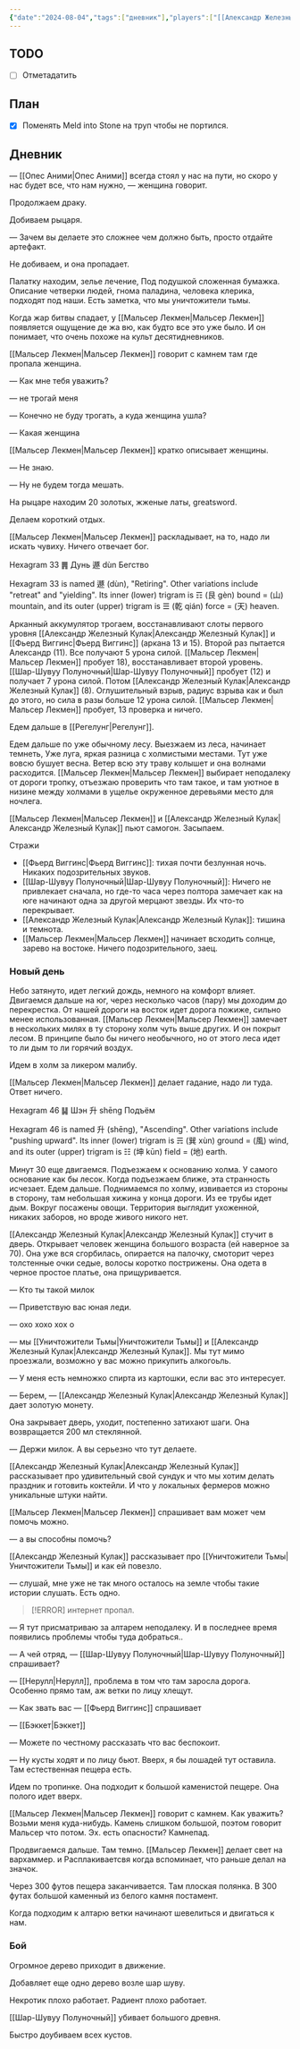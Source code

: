 ```yaml
---
{"date":"2024-08-04","tags":["дневник"],"players":["[[Александр Железный Кулак\|Александр Железный Кулак]]","[[Мальсер Лекмен\|Мальсер Лекмен]]","[[Фьерд Виггинс\|Фьерд Виггинс]]","[[Шар-Шувуу Полуночный\|Шар-Шувуу Полуночный]]"],"campaign":"Школа приключенцев Безелота. Переплетенные судьбы","world-date":null,"world-time-start":null,"dg-publish":true,"previous-session":"[[28 июля 2024]]","next-session":null,"permalink":"/4-avgusta-2024/","dgPassFrontmatter":true}
---
```



## TODO
- [ ] Отметадатить
## План
- [x] Поменять Meld into Stone на труп чтобы не портился.

## Дневник
— [[Опес Аними\|Опес Аними]] всегда стоял у нас на пути, но скоро у нас будет все, что нам нужно, — женщина говорит.

Продолжаем драку. 

Добиваем рыцаря. 

— Зачем вы делаете это сложнее чем должно быть, просто отдайте артефакт.

Не добиваем, и она пропадает. 

Палатку находим, зелье лечение, Под подушкой сложенная бумажка. Описание четверки людей, гнома паладина, человека клерика, подходят под наши. Есть заметка, что мы уничтожители тьмы.

Когда жар битвы спадает, у [[Мальсер Лекмен\|Мальсер Лекмен]] появляется ощущение де жа вю, как будто все это уже было. И он понимает, что очень похоже на культ десятидневников. 

[[Мальсер Лекмен\|Мальсер Лекмен]] говорит c камнем там где пропала женщина.

— Как мне тебя уважить?

— не трогай меня

— Конечно не буду трогать, а куда женщина ушла?

— Какая женщина

[[Мальсер Лекмен\|Мальсер Лекмен]] кратко описывает женщины.

— Не знаю.

— Ну не будем тогда мешать.

На рыцаре находим 20 золотых, жженые латы, greatsword.

Делаем короткий отдых.

[[Мальсер Лекмен\|Мальсер Лекмен]] раскладывает, на то, надо ли искать чувиху. Ничего отвечает бог.

Hexagram 33 ䷠ Дунь 遯 dùn Бегство  
  
Hexagram 33 is named 遯 (dùn), "Retiring". Other variations include "retreat" and "yielding". Its inner (lower) trigram is ☶ (艮 gèn) bound = (山) mountain, and its outer (upper) trigram is ☰ (乾 qián) force = (天) heaven.

Арканный аккумулятор трогаем, восстанавливают слоты первого уровня [[Александр Железный Кулак\|Александр Железный Кулак]] и [[Фьерд Виггинс\|Фьерд Виггинс]] (аркана 13 и 15). Второй раз пытается Александр (11). Все получают 5 урона силой. [[Мальсер Лекмен\|Мальсер Лекмен]] пробует 18), восстанавливает второй уровень. [[Шар-Шувуу Полуночный\|Шар-Шувуу Полуночный]] пробует (12) и получает 7 урона силой. Потом [[Александр Железный Кулак\|Александр Железный Кулак]] (8). Оглушительный взрыв, радиус взрыва как и был до этого, но сила в разы больше 12 урона силой. [[Мальсер Лекмен\|Мальсер Лекмен]] пробует, 13 проверка и ничего. 

Едем дальше в [[Регелунг\|Регелунг]].

Едем дальше по уже обычному лесу. 
Выезжаем из леса, начинает темнеть, Уже луга, яркая разница с холмистыми местами. Тут уже вовсю бушует весна. Ветер всю эту траву колышет и она волнами расходится. [[Мальсер Лекмен\|Мальсер Лекмен]] выбирает неподалеку от дороги тропку, отъезжаю проверить что там такое, и там уютное в низине между холмами в ущелье окруженное деревьями место для ночлега. 

[[Мальсер Лекмен\|Мальсер Лекмен]] и [[Александр Железный Кулак\|Александр Железный Кулак]] пьют самогон. Засыпаем. 

Стражи
- [[Фьерд Виггинс\|Фьерд Виггинс]]: тихая почти безлунная ночь. Никаких подозрительных звуков. 
- [[Шар-Шувуу Полуночный\|Шар-Шувуу Полуночный]]: Ничего не привлекает сначала, но где-то часа через полтора замечает как на юге начинают одна за другой мерцают звезды. Их что-то перекрывает. 
- [[Александр Железный Кулак\|Александр Железный Кулак]]: тишина и темнота. 
- [[Мальсер Лекмен\|Мальсер Лекмен]] начинает всходить солнце, зарево на востоке. Ничего подозрительного, заец.

### Новый день
Небо затянуто, идет легкий дождь, немного на комфорт влияет. Двигаемся дальше на юг, через несколько часов (пару) мы доходим до перекрестка. От нашей дороги на восток идет дорога пожиже, сильно менее использованная. [[Мальсер Лекмен\|Мальсер Лекмен]] замечает в нескольких милях в ту сторону холм чуть выше других. И он покрыт лесом. В принципе было бы ничего необычного, но от этого леса идет то ли дым то ли горячий воздух. 

Идем в холм за ликером малибу. 

[[Мальсер Лекмен\|Мальсер Лекмен]] делает гадание, надо ли туда. Ответ ничего.

Hexagram 46 ䷭ Шэн 升 shēng Подъём  
  
Hexagram 46 is named 升 (shēng), "Ascending". Other variations include "pushing upward". Its inner (lower) trigram is ☴ (巽 xùn) ground = (風) wind, and its outer (upper) trigram is ☷ (坤 kūn) field = (地) earth.

Минут 30 еще двигаемся. Подъезжаем к основанию холма. У самого основание как бы лесок. Когда подъезжаем ближе, эта странность исчезает. Едем дальше. Поднимаемся по холму, извивается из стороны в сторону, там небольшая хижина у конца дороги. Из ее трубы идет дым. Вокруг посажены овощи. Территория выглядит ухоженной, никаких заборов, но вроде живого никого нет. 

[[Александр Железный Кулак\|Александр Железный Кулак]] стучит в дверь. Открывает человек женщина большого возраста (ей наверное за 70). Она уже вся сгорбилась, опирается на палочку, смоторит через толстенные очки седые, волосы коротко пострижены. Она одета в черное простое платье, она прищуривается.

— Кто ты такой милок

— Приветствую вас юная леди.

— охо хохо хох о

— мы [[Уничтожители Тьмы\|Уничтожители Тьмы]] и [[Александр Железный Кулак\|Александр Железный Кулак]]. Мы тут мимо проезжали, возможно у вас можно прикупить алкогоьль.

— У меня есть немножко спирта из картошки, если вас это интересует. 

— Берем, — [[Александр Железный Кулак\|Александр Железный Кулак]] дает золотую монету.

Она закрывает дверь, уходит, постепенно затихают шаги. Она возвращается 200 мл стеклянной. 

— Держи милок. А вы серьезно что тут делаете.

[[Александр Железный Кулак\|Александр Железный Кулак]] рассказывает про удивительный свой сундук и что мы хотим делать праздник и готовить коктейли. И что у локальных фермеров можно уникальные штуки найти.

[[Мальсер Лекмен\|Мальсер Лекмен]] спрашивает вам может чем помочь можно.

— а вы способны помочь?

[[Александр Железный Кулак]] рассказывает про [[Уничтожители Тьмы\|Уничтожители Тьмы]] и как ей повезло.

— слушай, мне уже не так много осталось на земле чтобы такие истории слушать. Есть одно. 

> [!ERROR] интернет пропал.
> 


— Я тут присматриваю за алтарем неподалеку. И в последнее время появились проблемы чтобы туда добраться..

— А чей отряд, — [[Шар-Шувуу Полуночный\|Шар-Шувуу Полуночный]] спрашивает? 

— [[Нерулл\|Нерулл]], проблема в том что там заросла дорога. Особенно прямо там, аж ветки по лицу хлещут.

— Как звать вас — [[Фьерд Виггинс]] спрашивает

— [[Бэккет\|Бэккет]]

— Можете по честному рассказать что вас беспокоит.

— Ну кусты ходят и по лицу бьют.  Вверх, я бы лошадей тут оставила. Там естественная пещера есть. 

Идем по тропинке. Она подходит к большой каменистой пещере. Она полого идет вверх. 

[[Мальсер Лекмен\|Мальсер Лекмен]] говорит с камнем. Как уважить? Возьми меня куда-нибудь. Камень слишком большой, поэтом говорит Мальсер что потом. Эх. есть опасности? Камнепад.

Продвигаемся дальше. Там темно. [[Мальсер Лекмен]] делает свет на вархаммер. и Расплакиваетсвя когда вспоминает, что раньше делал на значок. 

Через 300 футов пещера заканчивается. Там плоская полянка. В 300 футах большой каменный из белого камня постамент. 

Когда подходим к алтарю ветки начинают шевелиться и двигаться к нам.

### Бой
Огромное дерево приходит в движение. 

Добавляет еще одно дерево возле шар шуву. 

Некротик плохо работает. Радиент плохо работает.

[[Шар-Шувуу Полуночный]] убивает большого древня. 

Быстро доубиваем всех кустов.